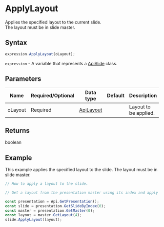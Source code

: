 # ApplyLayout

Applies the specified layout to the current slide.\
The layout must be in slide master.

## Syntax

```javascript
expression.ApplyLayout(oLayout);
```

`expression` - A variable that represents a [ApiSlide](../ApiSlide.md) class.

## Parameters

| **Name** | **Required/Optional** | **Data type** | **Default** | **Description** |
| ------------- | ------------- | ------------- | ------------- | ------------- |
| oLayout | Required | [ApiLayout](../../ApiLayout/ApiLayout.md) |  | Layout to be applied. |

## Returns

boolean

## Example

This example applies the specified layout to the slide. The layout must be in slide master.

```javascript editor-pptx
// How to apply a layout to the slide.

// Get a layout from the presentation master using its index and apply it to the slide.

const presentation = Api.GetPresentation();
const slide = presentation.GetSlideByIndex(0);
const master = presentation.GetMaster(0);
const layout = master.GetLayout(4);
slide.ApplyLayout(layout);

```
